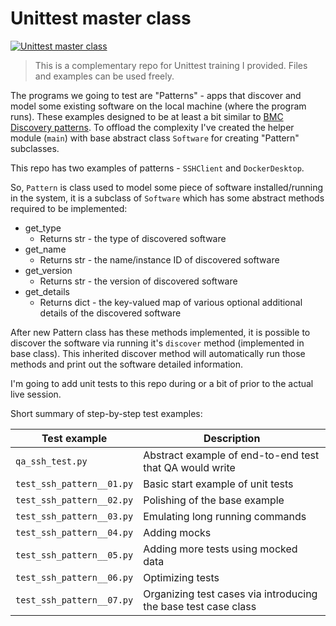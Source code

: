# Unittest master class

[![Unittest master class](https://github.com/yumedzi/unittest_master_class/actions/workflows/python-package.yml/badge.svg)](https://github.com/yumedzi/unittest_master_class/actions/workflows/python-package.yml)

> This is a complementary repo for Unittest training I provided. Files and examples can be used freely.

The programs we going to test are "Patterns" - apps that discover and model some existing software on the local machine (where the program runs). These examples designed to be at least a bit similar to [BMC Discovery patterns](https://docs.bmc.com/docs/discovery/112/the-pattern-language-tpl-788121531.html).
To offload the complexity I've created the helper module (`main`) with base abstract class `Software` for creating "Pattern" subclasses.

This repo has two examples of patterns - `SSHClient` and `DockerDesktop`.

So, `Pattern` is class used to model some piece of software installed/running in the system, it is a subclass of `Software` which has some abstract methods required to be implemented:

- get_type
  - Returns str - the type of discovered software
- get_name
  - Returns str - the name/instance ID of discovered software
- get_version
  - Returns str - the version of discovered software
- get_details
  - Returns dict - the key-valued map of various optional additional details of the discovered software

After new Pattern class has these methods implemented, it is possible to discover the software via running it's `discover` method (implemented in base class). This inherited discover method will automatically run those methods and print out the software detailed information.

I'm going to add unit tests to this repo during or a bit of prior to the actual live session.

Short summary of step-by-step test examples:

| Test example              | Description                                                    |
| ------------------------- | -------------------------------------------------------------- |
| `qa_ssh_test.py`          | Abstract example of end-to-end test that QA would write        |
| `test_ssh_pattern__01.py` | Basic start example of unit tests                              |
| `test_ssh_pattern__02.py` | Polishing of the base example                                  |
| `test_ssh_pattern__03.py` | Emulating long running commands                                |
| `test_ssh_pattern__04.py` | Adding mocks                                                   |
| `test_ssh_pattern__05.py` | Adding more tests using mocked data                            |
| `test_ssh_pattern__06.py` | Optimizing tests                                               |
| `test_ssh_pattern__07.py` | Organizing test cases via introducing the base test case class |
